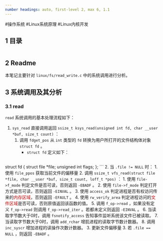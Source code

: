```yaml
---
number headings: auto, first-level 2, max 6, 1.1
---
```

#操作系统 #Linux系统原理 #Linux内核开发 

## 1 目录

```toc
```

## 2 Readme

本笔记主要针对 `linux/fs/read_write.c` 中的系统调用进行分析。

## 3 系统调用及其分析

### 3.1 read

`read` 系统调用的基本处理流程如下：
1. `sys_read` 直接调用返回 `ssize_t ksys_read(unsigned int fd, char __user *buf, size_t count)` ：
	1. 调用 `fdget_pos` 从 `int` 类型的 `fd` 转换为用户所打开的文件结构体对象 `struct fd` 。
		- `struct fd` 定义如下：
		```C
struct fd {
	struct file *file;
	unsigned int flags;
};
		```
	2. 当 `.file != NULL` 时：
		1. 使用 `file_ppos` 获取当前文件的偏移量
		2. 调用 `ssize_t vfs_read(struct file *file, char __user *buf, size_t count, loff_t *pos)` ：
			1. 使用 `file->f_mode` 判定文件是否可读，否则返回 `-EBADF` 。
			2. 使用 `file->f_mode` 判定打开方式是否可读，否则返回 `-EINVAL` 。
			3. 使用 `access_ok` 判定进程是否有权访问传来的<font color="#c00000">内存区域</font>，否则返回 `-EFAULT` 。
			4. 使用 `rw_verify_area` 判定进程访问的<font color="#c00000">文件区域</font>是否可读，否则原值返回该函数的值。
			5. 调用 `f_op->read` ，如果没有定义 `f_op->read` 则调用 `f_op->read_iter` 。若都未定义则返回 `-EINVAL` 。
			6. 当读取字节数大于0时，调用 `fsnotify_access` 告知事件监听系统该文件已被读取。
			7. 当读取字节数大于0时，调用 `add_rchar` 增肌进程的读取字节数计数器。
			8. 调用 `inc_syscr` 增加进程的读操作次数计数器。
		3. 更新文件偏移量
	3. 若 `.file == NULL` ，则返回 `-EBADF` 。

